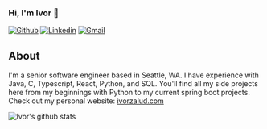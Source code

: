 ### Hi, I'm Ivor 👋
[![Github](https://img.shields.io/badge/-Github-000?style=flat&logo=Github&logoColor=white)](https://github.com/ivor808)
[![Linkedin](https://img.shields.io/badge/-LinkedIn-blue?style=flat&logo=Linkedin&logoColor=white)](https://www.linkedin.com/in/ivor-zalud/)
[![Gmail](https://img.shields.io/badge/-Gmail-c14438?style=flat&logo=Gmail&logoColor=white)](mailto:ivor808@gmail.com)

## About
I'm a senior software engineer based in Seattle, WA. I have experience with Java, C, Typescript, React, Python, and SQL. You'll find all my side projects here from my beginnings with Python to my current spring boot projects. Check out my personal website: [ivorzalud.com](https://ivorzalud.com)

![Ivor's github stats](https://github-readme-stats.vercel.app/api?username=ivor808&show_icons=true&title_color=fff&icon_color=FFD700&text_color=ECECEC&bg_color=8A2BE2)

<!--
**Ivor808/ivor808** is a ✨ _special_ ✨ repository because its `README.md` (this file) appears on your GitHub profile.

Here are some ideas to get you started:

- 🔭 I’m currently working on ...
- 🌱 I’m currently learning ...
- 👯 I’m looking to collaborate on ...
- 🤔 I’m looking for help with ...
- 💬 Ask me about ...
- 📫 How to reach me: ...
- 😄 Pronouns: ...
- ⚡ Fun fact: ...
-->
